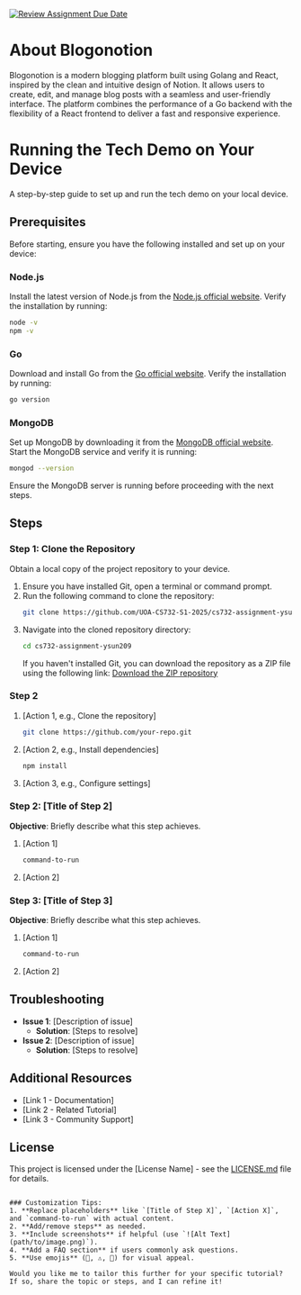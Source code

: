 [![Review Assignment Due Date](https://classroom.github.com/assets/deadline-readme-button-22041afd0340ce965d47ae6ef1cefeee28c7c493a6346c4f15d667ab976d596c.svg)](https://classroom.github.com/a/2WEVFWWf)

# About Blogonotion
Blogonotion is a modern blogging platform built using Golang and React, inspired by the clean and intuitive design of Notion. It allows users to create, edit, and manage blog posts with a seamless and user-friendly interface. The platform combines the performance of a Go backend with the flexibility of a React frontend to deliver a fast and responsive experience.

# Running the Tech Demo on Your Device

A step-by-step guide to set up and run the tech demo on your local device. 

## Prerequisites

Before starting, ensure you have the following installed and set up on your device:

### Node.js
Install the latest version of Node.js from the [Node.js official website](https://nodejs.org/). Verify the installation by running:
```bash
node -v
npm -v
```

### Go
Download and install Go from the [Go official website](https://go.dev/). Verify the installation by running:
```bash
go version
```

### MongoDB
Set up MongoDB by downloading it from the [MongoDB official website](https://www.mongodb.com/try/download/community). Start the MongoDB service and verify it is running:
```bash
mongod --version
```

Ensure the MongoDB server is running before proceeding with the next steps.



## Steps

### Step 1: Clone the Repository
Obtain a local copy of the project repository to your device.

1. Ensure you have installed Git, open a terminal or command prompt.
2. Run the following command to clone the repository:
    ```bash
    git clone https://github.com/UOA-CS732-S1-2025/cs732-assignment-ysun209
    ```
3. Navigate into the cloned repository directory:
    ```bash
    cd cs732-assignment-ysun209
    ```
    If you haven't installed Git, you can download the repository as a ZIP file using the following link: [Download the ZIP repository](https://github.com/UOA-CS732-S1-2025/cs732-assignment-ysun209/archive/refs/heads/main.zip)  

### Step 2



1. [Action 1, e.g., Clone the repository]
   ```bash
   git clone https://github.com/your-repo.git
   ```
2. [Action 2, e.g., Install dependencies]
   ```bash
   npm install
   ```
3. [Action 3, e.g., Configure settings]

### Step 2: [Title of Step 2]
**Objective**: Briefly describe what this step achieves.

1. [Action 1]
   ```bash
   command-to-run
   ```
2. [Action 2]

### Step 3: [Title of Step 3]
**Objective**: Briefly describe what this step achieves.

1. [Action 1]
   ```bash
   command-to-run
   ```
2. [Action 2]

## Troubleshooting
- **Issue 1**: [Description of issue]
  - **Solution**: [Steps to resolve]
- **Issue 2**: [Description of issue]
  - **Solution**: [Steps to resolve]

## Additional Resources
- [Link 1 - Documentation]
- [Link 2 - Related Tutorial]
- [Link 3 - Community Support]

## License
This project is licensed under the [License Name] - see the [LICENSE.md](LICENSE.md) file for details.
```

### Customization Tips:
1. **Replace placeholders** like `[Title of Step X]`, `[Action X]`, and `command-to-run` with actual content.
2. **Add/remove steps** as needed.
3. **Include screenshots** if helpful (use `![Alt Text](path/to/image.png)`).
4. **Add a FAQ section** if users commonly ask questions.
5. **Use emojis** (🎯, ⚠️, 🔧) for visual appeal.

Would you like me to tailor this further for your specific tutorial? If so, share the topic or steps, and I can refine it!
